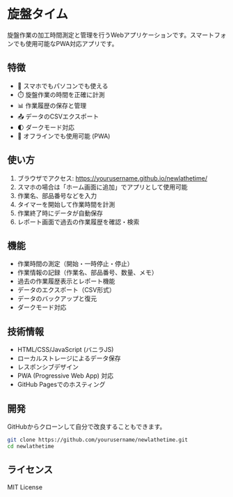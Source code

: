 # 旋盤タイム

旋盤作業の加工時間測定と管理を行うWebアプリケーションです。スマートフォンでも使用可能なPWA対応アプリです。

## 特徴

- 📱 スマホでもパソコンでも使える
- ⏱️ 旋盤作業の時間を正確に計測
- 📊 作業履歴の保存と管理
- 📤 データのCSVエクスポート
- 🌓 ダークモード対応
- 📶 オフラインでも使用可能 (PWA)

## 使い方

1. ブラウザでアクセス: https://yourusername.github.io/newlathetime/
2. スマホの場合は「ホーム画面に追加」でアプリとして使用可能
3. 作業名、部品番号などを入力
4. タイマーを開始して作業時間を計測
5. 作業終了時にデータが自動保存
6. レポート画面で過去の作業履歴を確認・検索

## 機能

- 作業時間の測定（開始・一時停止・停止）
- 作業情報の記録（作業名、部品番号、数量、メモ）
- 過去の作業履歴表示とレポート機能
- データのエクスポート（CSV形式）
- データのバックアップと復元
- ダークモード対応

## 技術情報

- HTML/CSS/JavaScript (バニラJS)
- ローカルストレージによるデータ保存
- レスポンシブデザイン
- PWA (Progressive Web App) 対応
- GitHub Pagesでのホスティング

## 開発

GitHubからクローンして自分で改良することもできます。

```bash
git clone https://github.com/yourusername/newlathetime.git
cd newlathetime
```

## ライセンス

MIT License